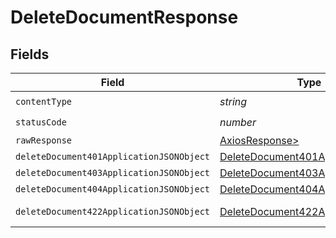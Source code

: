# DeleteDocumentResponse


## Fields

| Field                                                                                           | Type                                                                                            | Required                                                                                        | Description                                                                                     |
| ----------------------------------------------------------------------------------------------- | ----------------------------------------------------------------------------------------------- | ----------------------------------------------------------------------------------------------- | ----------------------------------------------------------------------------------------------- |
| `contentType`                                                                                   | *string*                                                                                        | :heavy_check_mark:                                                                              | N/A                                                                                             |
| `statusCode`                                                                                    | *number*                                                                                        | :heavy_check_mark:                                                                              | N/A                                                                                             |
| `rawResponse`                                                                                   | [AxiosResponse>](https://axios-http.com/docs/res_schema)                                        | :heavy_minus_sign:                                                                              | N/A                                                                                             |
| `deleteDocument401ApplicationJSONObject`                                                        | [DeleteDocument401ApplicationJSON](../../models/operations/deletedocument401applicationjson.md) | :heavy_minus_sign:                                                                              | Unauthenticated                                                                                 |
| `deleteDocument403ApplicationJSONObject`                                                        | [DeleteDocument403ApplicationJSON](../../models/operations/deletedocument403applicationjson.md) | :heavy_minus_sign:                                                                              | Forbidden                                                                                       |
| `deleteDocument404ApplicationJSONObject`                                                        | [DeleteDocument404ApplicationJSON](../../models/operations/deletedocument404applicationjson.md) | :heavy_minus_sign:                                                                              | Not Found                                                                                       |
| `deleteDocument422ApplicationJSONObject`                                                        | [DeleteDocument422ApplicationJSON](../../models/operations/deletedocument422applicationjson.md) | :heavy_minus_sign:                                                                              | Invalid data posted                                                                             |